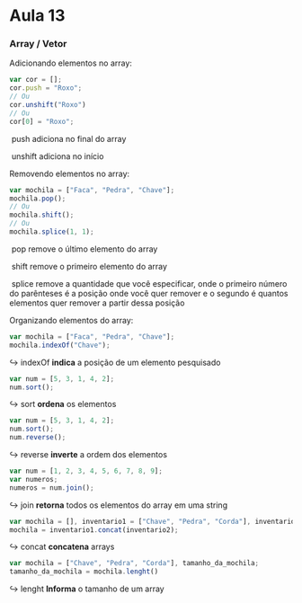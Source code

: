 # Aula 13

### 		Array / Vetor

Adicionando elementos no array:

```js
var cor = [];
cor.push = "Roxo";
// Ou
cor.unshift("Roxo")
// Ou
cor[0] = "Roxo";
```

​	push adiciona no final do array 

​	unshift adiciona no início

Removendo elementos no array:

```js
var mochila = ["Faca", "Pedra", "Chave"];
mochila.pop();
// Ou
mochila.shift();
// Ou
mochila.splice(1, 1);
```

​	pop remove o último elemento do array

​	shift remove o primeiro elemento do array

​	splice remove a quantidade que você especificar, onde o primeiro número do parênteses é a posição 	onde você quer remover e o segundo é quantos elementos quer remover a partir dessa posição

Organizando elementos do array:

```js
var mochila = ["Faca", "Pedra", "Chave"];
mochila.indexOf("Chave");
```

:arrow_right_hook: indexOf **indica** a posição de um elemento pesquisado

```js
var num = [5, 3, 1, 4, 2];
num.sort();
```

:arrow_right_hook: sort **ordena** os elementos

```js
var num = [5, 3, 1, 4, 2];
num.sort();
num.reverse();
```

:arrow_right_hook: reverse **inverte** a ordem dos elementos

```js
var num = [1, 2, 3, 4, 5, 6, 7, 8, 9];
var numeros;
numeros = num.join();
```

:arrow_right_hook: join **retorna** todos os elementos do array em uma string

```js
var mochila = [], inventario1 = ["Chave", "Pedra", "Corda"], inventario2 = ["Lanterna"];
mochila = inventario1.concat(inventario2);
```

:arrow_right_hook: concat **concatena** arrays

```js
var mochila = ["Chave", "Pedra", "Corda"], tamanho_da_mochila;
tamanho_da_mochila = mochila.lenght()
```

:arrow_right_hook: lenght **Informa** o tamanho de um array
